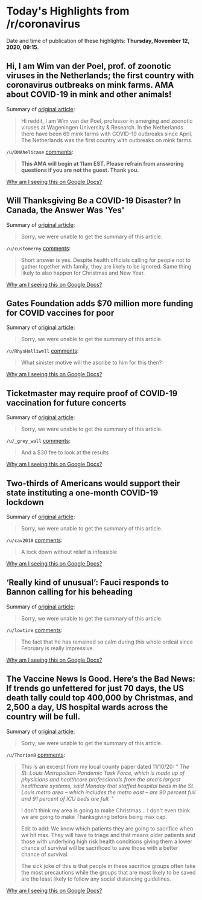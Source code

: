 # Today's Highlights from /r/coronavirus

Date and time of publication of these highlights: **Thursday, November 12, 2020, 09:15**.

## Hi, I am Wim van der Poel, prof. of zoonotic viruses in the Netherlands; the first country with coronavirus outbreaks on mink farms. AMA about COVID-19 in mink and other animals!

Summary of [original article](https://www.reddit.com/r/Coronavirus/comments/jsv6iv/hi_i_am_wim_van_der_poel_prof_of_zoonotic_viruses/):

> Hi reddit, I am Wim van der Poel, professor in emerging and zoonotic viruses at Wageningen University & Research. In the Netherlands there have been 69 mink farms with COVID-19 outbreaks since April. The Netherlands was the first country with outbreaks on mink farms.

`/u/DNAhelicase` [comments](https://www.reddit.com/r/Coronavirus/comments/jsv6iv/hi_i_am_wim_van_der_poel_prof_of_zoonotic_viruses/):

> **This AMA will begin at 11am EST. Please refrain from answering questions if you are not the guest. Thank you.**

[Why am I seeing this on Google Docs?](https://docs.google.com/document/d/1Dc6We63vOXIZsc0op-Bt4abqkYjXzOigalQqFxmvvbM/edit?usp=sharing)

## Will Thanksgiving Be a COVID-19 Disaster? In Canada, the Answer Was 'Yes'

Summary of [original article](https://time.com/5910635/thanksgiving-covid-19/):

> Sorry, we were unable to get the summary of this article.

`/u/customerny` [comments](https://www.reddit.com/r/Coronavirus/comments/jsuwnw/will_thanksgiving_be_a_covid19_disaster_in_canada/):

> Short answer is yes. Despite health officials calling for people not to gather together with family, they are likely to be ignored. Same thing likely to also happen for Christmas and New Year.

[Why am I seeing this on Google Docs?](https://docs.google.com/document/d/1Dc6We63vOXIZsc0op-Bt4abqkYjXzOigalQqFxmvvbM/edit?usp=sharing)

## Gates Foundation adds $70 million more funding for COVID vaccines for poor

Summary of [original article](https://www.reuters.com/article/us-health-coronavirus-gates-funding/gates-foundation-adds-70-million-more-funding-for-covid-vaccines-for-poor-idUSKBN27S0QT):

> Sorry, we were unable to get the summary of this article.

`/u/RhysHalliwell` [comments](https://www.reddit.com/r/Coronavirus/comments/jsrdgw/gates_foundation_adds_70_million_more_funding_for/):

> What sinister motive will the ascribe to him for this then?

[Why am I seeing this on Google Docs?](https://docs.google.com/document/d/1Dc6We63vOXIZsc0op-Bt4abqkYjXzOigalQqFxmvvbM/edit?usp=sharing)

## Ticketmaster may require proof of COVID-19 vaccination for future concerts

Summary of [original article](https://www.nj.com/entertainment/2020/11/ticketmaster-may-require-proof-of-covid-19-vaccination-for-future-concerts.html):

> Sorry, we were unable to get the summary of this article.

`/u/_grey_wall` [comments](https://www.reddit.com/r/Coronavirus/comments/jsrk5t/ticketmaster_may_require_proof_of_covid19/):

> And a $30 fee to look at the results

[Why am I seeing this on Google Docs?](https://docs.google.com/document/d/1Dc6We63vOXIZsc0op-Bt4abqkYjXzOigalQqFxmvvbM/edit?usp=sharing)

## Two-thirds of Americans would support their state instituting a one-month COVID-19 lockdown

Summary of [original article](https://today.yougov.com/topics/politics/articles-reports/2020/11/10/americans-support-covid-19-lockdowns):

> Sorry, we were unable to get the summary of this article.

`/u/cav2010` [comments](https://www.reddit.com/r/Coronavirus/comments/jshwo2/twothirds_of_americans_would_support_their_state/):

> A lock down without relief is infeasible

[Why am I seeing this on Google Docs?](https://docs.google.com/document/d/1Dc6We63vOXIZsc0op-Bt4abqkYjXzOigalQqFxmvvbM/edit?usp=sharing)

## ‘Really kind of unusual’: Fauci responds to Bannon calling for his beheading

Summary of [original article](https://www.independent.co.uk/news/world/americas/us-election-2020/fauci-steve-bannon-beheading-head-on-pike-b1721780.html):

> Sorry, we were unable to get the summary of this article.

`/u/lowtire` [comments](https://www.reddit.com/r/Coronavirus/comments/jswjfl/really_kind_of_unusual_fauci_responds_to_bannon/):

> The fact that he has remained so calm during this whole ordeal since February is really impressive.

[Why am I seeing this on Google Docs?](https://docs.google.com/document/d/1Dc6We63vOXIZsc0op-Bt4abqkYjXzOigalQqFxmvvbM/edit?usp=sharing)

## The Vaccine News Is Good. Here’s the Bad News: If trends go unfettered for just 70 days, the US death tally could top 400,000 by Christmas, and 2,500 a day, US hospital wards across the country will be full.

Summary of [original article](https://foreignpolicy.com/2020/11/10/the-vaccine-news-is-good-heres-the-bad-news/):

> Sorry, we were unable to get the summary of this article.

`/u/ThorianB` [comments](https://www.reddit.com/r/Coronavirus/comments/jspef2/the_vaccine_news_is_good_heres_the_bad_news_if/):

> This is an excerpt from my local county paper dated 11/10/20: *" The St. Louis Metropolitan Pandemic Task Force, which is made up of  physicians and healthcare professionals from the area’s largest  healthcare systems, said Monday that staffed hospital beds in the St.  Louis metro area – which includes the metro east – are 90 percent full  and 91 percent of ICU beds are full. "*
> 
> I don't think my area is going to make Christmas... I don't even think we are going to make Thanksgiving before being max cap.
> 
> Edit to add: We know which patients they are going to sacrifice when we hit max. They will  have to triage and that means older patients and those with underlying  high risk health conditions giving them a lower chance of survival will be sacrificed to save those with a better chance of survival.
> 
> The sick joke of this is that people in these sacrifice groups often take the most precautions while the groups that are most likely to be saved are the least likely to follow any social distancing guidelines.

[Why am I seeing this on Google Docs?](https://docs.google.com/document/d/1Dc6We63vOXIZsc0op-Bt4abqkYjXzOigalQqFxmvvbM/edit?usp=sharing)

